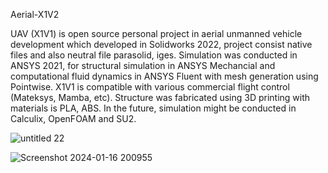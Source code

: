 Aerial-X1V2

UAV (X1V1) is open source personal project in aerial unmanned vehicle development which developed in Solidworks 2022, project consist native files and also neutral file parasolid, iges.
Simulation was conducted in ANSYS 2021, for structural simulation in ANSYS Mechancial and computational fluid dynamics in ANSYS Fluent with mesh generation using Pointwise. X1V1 is compatible with various commercial flight control (Mateksys, Mamba, etc). Structure was fabricated using 3D printing with materials is PLA, ABS. In the future, simulation might be conducted in Calculix, OpenFOAM and SU2.

![untitled 22](https://github.com/kucingkuro/UAV/assets/112769418/701d3d05-3ac5-40a0-bf4d-b15a1b8188bf)

![Screenshot 2024-01-16 200955](https://github.com/kucingkuro/UAV/assets/112769418/93db8a85-d5f0-4ba5-bcef-4d91a92d3361)
